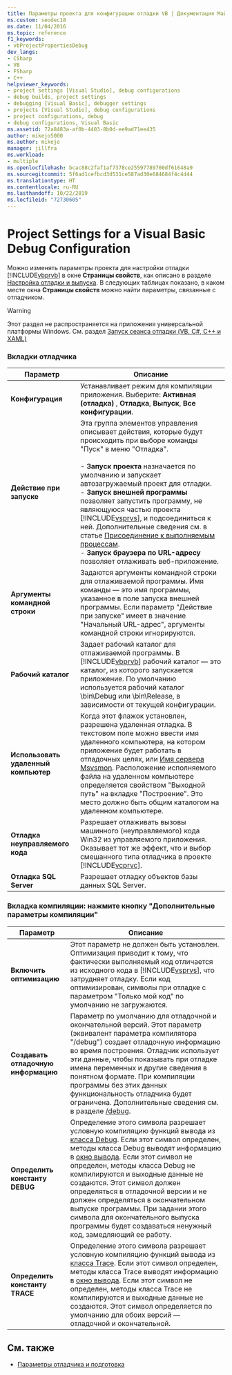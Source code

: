 ```yaml
---
title: Параметры проекта для конфигурации отладки VB | Документация Майкрософт
ms.custom: seodec18
ms.date: 11/04/2016
ms.topic: reference
f1_keywords:
- vbProjectPropertiesDebug
dev_langs:
- CSharp
- VB
- FSharp
- C++
helpviewer_keywords:
- project settings [Visual Studio], debug configurations
- debug builds, project settings
- debugging [Visual Basic], debugger settings
- projects [Visual Studio], debug configurations
- project configurations, debug
- debug configurations, Visual Basic
ms.assetid: 72a8483a-af0b-4403-8b0d-ee9ad71ee435
author: mikejo5000
ms.author: mikejo
manager: jillfra
ms.workload:
- multiple
ms.openlocfilehash: bcac88c2faf1af7378ce25597789700df61648a9
ms.sourcegitcommit: 5f6ad1cefbcd3d531ce587ad30e684684f4c4d44
ms.translationtype: HT
ms.contentlocale: ru-RU
ms.lasthandoff: 10/22/2019
ms.locfileid: "72730605"
---
```

# <a name="project-settings-for-a-visual-basic-debug-configuration"></a>Project Settings for a Visual Basic Debug Configuration
Можно изменять параметры проекта для настройки отладки [!INCLUDE[vbprvb](../code-quality/includes/vbprvb_md.md)] в окне **Страницы свойств**, как описано в разделе [Настройка отладки и выпуска](../debugger/how-to-set-debug-and-release-configurations.md). В следующих таблицах показано, в каком месте окна **Страницы свойств** можно найти параметры, связанные с отладчиком.

> [!WARNING]
> Этот раздел не распространяется на приложения универсальной платформы Windows. См. раздел [Запуск сеанса отладки (VB, C#, C++ и XAML)](../debugger/start-a-debugging-session-for-a-store-app-in-visual-studio-vb-csharp-cpp-and-xaml.md)

### <a name="debug-tab"></a>Вкладки отладчика

| Параметр | Описание |
|------------------------------| - |
| **Конфигурация** | Устанавливает режим для компиляции приложения. Выберите: **Активная (отладка)** , **Отладка**, **Выпуск**, **Все конфигурации**. |
| **Действие при запуске** | Эта группа элементов управления описывает действия, которые будут происходить при выборе команды "Пуск" в меню "Отладка".<br /><br /> -   **Запуск проекта** назначается по умолчанию и запускает автозагружаемый проект для отладки. <br />-   **Запуск внешней программы** позволяет запустить программу, не являющуюся частью проекта [!INCLUDE[vsprvs](../code-quality/includes/vsprvs_md.md)], и подсоединиться к ней. Дополнительные сведения см. в статье [Присоединение к выполняемым процессам](../debugger/attach-to-running-processes-with-the-visual-studio-debugger.md).<br />-   **Запуск браузера по URL-адресу** позволяет отлаживать веб-приложение. |
| **Аргументы командной строки** | Задаются аргументы командной строки для отлаживаемой программы. Имя команды — это имя программы, указанное в поле запуска внешней программы. Если параметр "Действие при запуске" имеет в значение "Начальный URL-адрес", аргументы командной строки игнорируются. |
| **Рабочий каталог** | Задает рабочий каталог для отлаживаемой программы. В [!INCLUDE[vbprvb](../code-quality/includes/vbprvb_md.md)] рабочий каталог — это каталог, из которого запускается приложение. По умолчанию используется рабочий каталог \bin\Debug или \bin\Release, в зависимости от текущей конфигурации. |
| **Использовать удаленный компьютер** | Когда этот флажок установлен, разрешена удаленная отладка. В текстовом поле можно ввести имя удаленного компьютера, на котором приложение будет работать в отладочных целях, или [Имя сервера Msvsmon](../debugger/remote-debugging.md). Расположение исполняемого файла на удаленном компьютере определяется свойством "Выходной путь" на вкладке "Построение". Это место должно быть общим каталогом на удаленном компьютере. |
| **Отладка неуправляемого кода** | Разрешает отлаживать вызовы машинного (неуправляемого) кода Win32 из управляемого приложения. Оказывает тот же эффект, что и выбор смешанного типа отладчика в проекте [!INCLUDE[vcprvc](../code-quality/includes/vcprvc_md.md)]. |
| **Отладка SQL Server** | Разрешает отладку объектов базы данных SQL Server. |

### <a name="compile-tab-press-advanced-compile-options-button"></a>Вкладка компиляции: нажмите кнопку "Дополнительные параметры компиляции"

| Параметр | Описание |
|---------------------------| - |
| **Включить оптимизацию** | Этот параметр не должен быть установлен. Оптимизация приводит к тому, что фактически выполняемый код отличается из исходного кода в [!INCLUDE[vsprvs](../code-quality/includes/vsprvs_md.md)], что затрудняет отладку. Если код оптимизирован, символы при отладке с параметром "Только мой код" по умолчанию не загружаются. |
| **Создавать отладочную информацию** | Параметр по умолчанию для отладочной и окончательной версий. Этот параметр (эквивалент параметра компилятора "/debug") создает отладочную информацию во время построения. Отладчик использует эти данные, чтобы показывать при отладке имена переменных и другие сведения в понятном формате. При компиляции программы без этих данных функциональность отладчика будет ограничена. Дополнительные сведения см. в разделе [/debug](/dotnet/visual-basic/reference/command-line-compiler/debug). |
| **Определить константу DEBUG** | Определение этого символа разрешает условную компиляцию функций вывода из [класса Debug](/dotnet/api/system.diagnostics.debug). Если этот символ определен, методы класса Debug выводят информацию в [окно вывода](../ide/reference/output-window.md). Если этот символ не определен, методы класса Debug не компилируются и выходные данные не создаются. Этот символ должен определяться в отладочной версии и не должен определяться в окончательном выпуске программы. При задании этого символа для окончательного выпуска программы будет создаваться ненужный код, замедляющий ее работу. |
| **Определить константу TRACE** | Определение этого символа разрешает условную компиляцию функций вывода из [класса Trace](/dotnet/api/system.diagnostics.trace). Если этот символ определен, методы класса Trace выводят информацию в [окно вывода](../ide/reference/output-window.md). Если этот символ не определен, методы класса Trace не компилируются и выходные данные не создаются. Этот символ определяется по умолчанию для обоих версий — отладочной и окончательной. |

## <a name="see-also"></a>См. также
- [Параметры отладчика и подготовка](../debugger/debugger-settings-and-preparation.md)